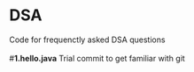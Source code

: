 # DSA
Code for frequenctly asked DSA questions <br><br>
#**1.hello.java**
Trial commit to get familiar with git
